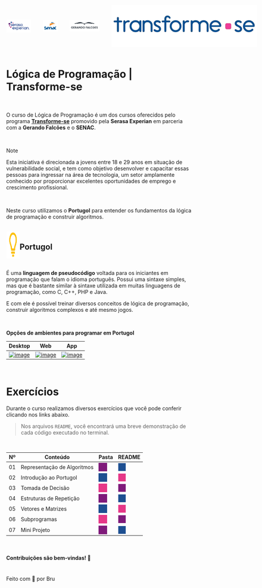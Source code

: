 
<div style="display: flex; gap: 2rem; align-items: center;">
    <img src="./Images/serasaexperian-logo.png" alt="" width="13%" align="center"/>
    <img src="./Images/senac-logo.png" alt="" width="8%" align="center"/>
    <img src="./Images/gerandofalcoes-logo.png" alt="" width="16%" align="center"/>
    <img src="./Images/transformese-logo.png" alt="" width="500" align="center"/>
</div>


<br>
<h1>Lógica de Programação | Transforme-se</h1>
<br>

O curso de Lógica de Programação é um dos cursos oferecidos pelo programa **[Transforme-se](https://www.serasaexperian.com.br/transforme-se/)** promovido pela **Serasa Experian** em parceria com a **Gerando Falcões** e o **SENAC**.

<br>

> [!NOTE]
Esta iniciativa é direcionada a jovens entre 18 e 29 anos em situação de vulnerabilidade social, e tem como objetivo desenvolver e capacitar essas pessoas para ingressar na área de tecnologia, um setor amplamente conhecido por proporcionar excelentes oportunidades de emprego e crescimento profissional. 

<br>

Neste curso utilizamos o **Portugol** para entender os fundamentos da lógica de programação e construir algoritmos. 

<br>

<div style="display: flex;">
    <img src="./Images/simbolo-portugol.png" alt="" width="36" align="left"/>
    <h2>Portugol</h2>
</div>

<br>

É uma **linguagem de pseudocódigo** voltada para os iniciantes em programação que falam o idioma português. Possui uma sintaxe simples, mas que é bastante similar à sintaxe utilizada em muitas linguagens de programação, como C, C++, PHP e Java. 

E com ele é possível treinar diversos conceitos de lógica de programação, construir algoritmos complexos e até mesmo jogos.

<br>

**Opções de ambientes para programar em Portugol**

|  Desktop  |  Web | App |
| --------- | ---- | --- |
| [![image](https://github.com/user-attachments/assets/3caccfbe-6551-4646-9876-f65fedaf4d93)](https://univali-lite.github.io/Portugol-Studio/) | [![image](https://github.com/user-attachments/assets/081180f6-f261-41e4-8586-62e102a32cfb)](https://portugol.dev) | [![image](https://github.com/user-attachments/assets/77bf707c-50bc-41ad-9032-cc7228a148b7)](https://play.google.com/store/apps/details?id=br.erickweil.portugolweb&hl=pt_BR) |

<br>

# Exercícios
Durante o curso realizamos diversos exercícios que você pode conferir clicando nos links abaixo. 

> Nos arquivos `README`, você encontrará uma breve demonstração de cada código executado no terminal.

<br>

| Nº    |  Conteúdo  | Pasta | README |
| ----  |  --------  | :--:  |  :--:  |
| 01    |  Representação de Algoritmos | [<img src="./Images/quadrado1.png" alt="" width="60%" align="center" style="display: flex;"/>](./Activities/1-Representacao_de_Algoritmos) | [<img src="./Images/quadrado2.png" alt="" width="35%" align="center" style="display: flex;"/>](./Activities/1-Representacao_de_Algoritmos/1-README.md) |
| 02    |  Introdução ao Portugol | [<img src="./Images/quadrado2.png" alt="" width="60%" align="center" style="display: flex;"/>](./Activities/2-Introducao_ao_Portugol) | [<img src="./Images/quadrado3.png" alt="" width="35%" align="center" style="display: flex;"/>](./Activities/2-Introducao_ao_Portugol/2-README.md) |
| 03    |  Tomada de Decisão | [<img src="./Images/quadrado3.png" alt=""  width="60%" align="center" style="display: flex;"/>](./Activities/3-Tomada_de_Decisao) | [<img src="./Images/quadrado1.png" alt="" width="35%" align="center" style="display: flex;"/>](./Activities/3-Tomada_de_Decisao/3-README.md) |
| 04    |  Estruturas de Repetição  | [<img src="./Images/quadrado1.png" alt="" width="60%" align="center" style="display: flex;"/>](./Activities/4-Estruturas_de_Repeticao) | [<img src="./Images/quadrado2.png" alt="" width="35%" align="center" style="display: flex;"/>](./Activities/4-Estruturas_de_Repeticao/4-README.md) |
| 05    |  Vetores e Matrizes | [<img src="./Images/quadrado2.png" alt=""  width="60%" align="center" style="display: flex;"/>](./Activities/5-Vetores_e_Matrizes) | [<img src="./Images/quadrado3.png" alt="" width="35%" align="center" style="display: flex;"/>](./Activities/5-Vetores_e_Matrizes/5-README.md) |
| 06    |  Subprogramas | [<img src="./Images/quadrado3.png" alt=""  width="60%" align="center" style="display: flex;"/>](./Activities/6-Subprogramas) | [<img src="./Images/quadrado1.png" alt="" width="35%" align="center" style="display: flex;"/>](./Activities/6-Subprogramas/6-README.md) |
| 07    |  Mini Projeto | [<img src="./Images/quadrado1.png" alt=""  width="60%" align="center" style="display: flex;"/>](./Activities/7-Mini_Projeto) | [<img src="./Images/quadrado2.png" alt="" width="35%" align="center" style="display: flex;"/>](./Activities/7-Mini_Projeto/7-README.md) |

<br>

#### Contribuições são bem-vindas! 🤗
#
Feito com 💜 por Bru
